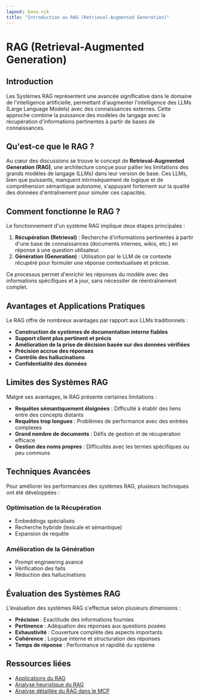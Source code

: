 ```yaml
---
layout: base.njk
title: "Introduction au RAG (Retrieval-Augmented Generation)"
---
```


# RAG (Retrieval-Augmented Generation)

## Introduction

Les Systèmes RAG représentent une avancée significative dans le domaine de l'intelligence artificielle, permettant d'augmenter l'intelligence des LLMs (Large Language Models) avec des connaissances externes. Cette approche combine la puissance des modèles de langage avec la récupération d'informations pertinentes à partir de bases de connaissances.

## Qu'est-ce que le RAG ?

Au cœur des discussions se trouve le concept de **Retrieval-Augmented Generation (RAG)**, une architecture conçue pour pallier les limitations des grands modèles de langage (LLMs) dans leur version de base. Ces LLMs, bien que puissants, manquent intrinsèquement de logique et de compréhension sémantique autonome, s'appuyant fortement sur la qualité des données d'entraînement pour simuler ces capacités.

## Comment fonctionne le RAG ?

Le fonctionnement d'un système RAG implique deux étapes principales :

1. **Récupération (Retrieval)** : Recherche d'informations pertinentes à partir d'une base de connaissances (documents internes, wikis, etc.) en réponse à une question utilisateur.
2. **Génération (Generation)** : Utilisation par le LLM de ce contexte récupéré pour formuler une réponse contextualisée et précise.

Ce processus permet d'enrichir les réponses du modèle avec des informations spécifiques et à jour, sans nécessiter de réentraînement complet.

## Avantages et Applications Pratiques

Le RAG offre de nombreux avantages par rapport aux LLMs traditionnels :

- **Construction de systèmes de documentation interne fiables**
- **Support client plus pertinent et précis**
- **Amélioration de la prise de décision basée sur des données vérifiées**
- **Précision accrue des réponses**
- **Contrôle des hallucinations**
- **Confidentialité des données**

## Limites des Systèmes RAG

Malgré ses avantages, le RAG présente certaines limitations :

- **Requêtes sémantiquement éloignées** : Difficulté à établir des liens entre des concepts distants
- **Requêtes trop longues** : Problèmes de performance avec des entrées complexes
- **Grand nombre de documents** : Défis de gestion et de récupération efficace
- **Gestion des noms propres** : Difficultés avec les termes spécifiques ou peu communs

## Techniques Avancées

Pour améliorer les performances des systèmes RAG, plusieurs techniques ont été développées :

### Optimisation de la Récupération

- Embeddings spécialisés
- Recherche hybride (lexicale et sémantique)
- Expansion de requête

### Amélioration de la Génération

- Prompt engineering avancé
- Vérification des faits
- Réduction des hallucinations

## Évaluation des Systèmes RAG

L'évaluation des systèmes RAG s'effectue selon plusieurs dimensions :

- **Précision** : Exactitude des informations fournies
- **Pertinence** : Adéquation des réponses aux questions posées
- **Exhaustivité** : Couverture complète des aspects importants
- **Cohérence** : Logique interne et structuration des réponses
- **Temps de réponse** : Performance et rapidité du système

## Ressources liées

- [Applications du RAG](/rag/applications/)
- [Analyse heuristique du RAG](/rag/heuristic/)
- [Analyse détaillée du RAG dans le MCP](/rag/analysis/) 